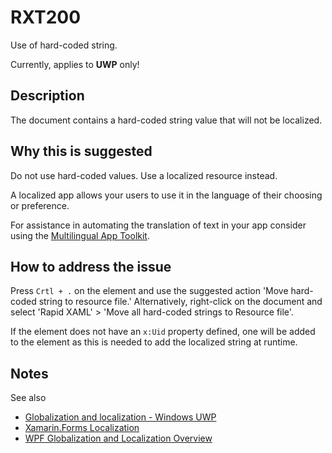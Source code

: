 # RXT200

Use of hard-coded string.

Currently, applies to **UWP** only!

## Description

The document contains a hard-coded string value that will not be localized.

## Why this is suggested

Do not use hard-coded values. Use a localized resource instead.

A localized app allows your users to use it in the language of their choosing or preference.

For assistance in automating the translation of text in your app consider using the [Multilingual App Toolkit](https://docs.microsoft.com/en-us/windows/uwp/design/globalizing/use-mat).

## How to address the issue

Press `Crtl + .` on the element and use the suggested action 'Move hard-coded string to resource file.'
Alternatively, right-click on the document and select 'Rapid XAML' &gt; 'Move all hard-coded strings to Resource file'.

If the element does not have an `x:Uid` property defined, one will be added to the element as this is needed to add the localized string at runtime.

## Notes

See also

- [Globalization and localization - Windows UWP](https://docs.microsoft.com/en-us/windows/uwp/design/globalizing/globalizing-portal)
- [Xamarin.Forms Localization](https://docs.microsoft.com/en-us/xamarin/xamarin-forms/app-fundamentals/localization/)
- [WPF Globalization and Localization Overview](https://docs.microsoft.com/en-us/dotnet/framework/wpf/advanced/wpf-globalization-and-localization-overview)
